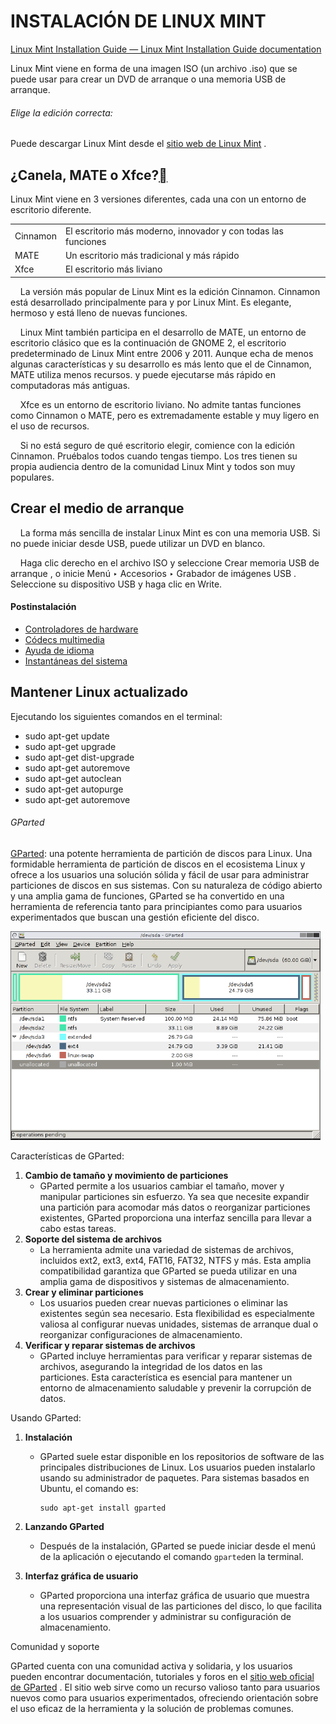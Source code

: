 # INSTALACIÓN DE LINUX MINT

[Linux Mint Installation Guide &mdash; Linux Mint Installation Guide documentation](https://linuxmint-installation-guide.readthedocs.io/en/latest/index.html)

Linux Mint viene en forma de una imagen ISO (un archivo .iso) que se puede usar para crear un DVD de arranque o una memoria USB de arranque.

###### Elige la edición correcta:

Puede descargar Linux Mint desde el [sitio web de Linux Mint](https://linuxmint.com/download.php) .

## ¿Canela, MATE o Xfce?[](https://linuxmint-installation-guide.readthedocs.io/en/latest/choose.html#cinnamon-mate-or-xfce "Enlace permanente a este encabezado")

Linux Mint viene en 3 versiones diferentes, cada una con un entorno de escritorio diferente.

|          |                                                                |
| -------- | -------------------------------------------------------------- |
| Cinnamon | El escritorio más moderno, innovador y con todas las funciones |
| MATE     | Un escritorio más tradicional y más rápido                     |
| Xfce     | El escritorio más liviano                                      |

    La versión más popular de Linux Mint es la edición Cinnamon. Cinnamon está desarrollado principalmente para y por Linux Mint. Es elegante, hermoso y está lleno de nuevas funciones.

    Linux Mint también participa en el desarrollo de MATE, un entorno de escritorio clásico que es la continuación de GNOME 2, el escritorio predeterminado de Linux Mint entre 2006 y 2011. Aunque echa de menos algunas características y su desarrollo es más lento que el de Cinnamon, MATE utiliza menos recursos. y puede ejecutarse más rápido en computadoras más antiguas.

    Xfce es un entorno de escritorio liviano. No admite tantas funciones como Cinnamon o MATE, pero es extremadamente estable y muy ligero en el uso de recursos.

    Si no está seguro de qué escritorio elegir, comience con la edición Cinnamon. Pruébalos todos cuando tengas tiempo. Los tres tienen su propia audiencia dentro de la comunidad Linux Mint y todos son muy populares.

## Crear el medio de arranque

    La forma más sencilla de instalar Linux Mint es con una memoria USB. Si no puede iniciar desde USB, puede utilizar un DVD en blanco.

    Haga clic derecho en el archivo ISO y seleccione Crear memoria USB de arranque , o inicie Menú ‣ Accesorios ‣ Grabador de imágenes USB . Seleccione su dispositivo USB y haga clic en Write.

#### Postinstalación

- [Controladores de hardware](https://linuxmint-installation-guide.readthedocs.io/en/latest/drivers.html)
- [Códecs multimedia](https://linuxmint-installation-guide.readthedocs.io/en/latest/codecs.html)
- [Ayuda de idioma](https://linuxmint-installation-guide.readthedocs.io/en/latest/locales.html)
- [Instantáneas del sistema](https://linuxmint-installation-guide.readthedocs.io/en/latest/timeshift.html)

## Mantener Linux actualizado

Ejecutando los siguientes comandos en el terminal:

* sudo apt-get update
* sudo apt-get upgrade
* sudo apt-get dist-upgrade
* sudo apt-get autoremove
* sudo apt-get autoclean
* sudo apt-get autopurge
* sudo apt-get autoremove

###### GParted

[GParted](https://gparted.org/): una potente herramienta de partición de discos para Linux. Una formidable herramienta de partición de discos en el ecosistema Linux y ofrece a los usuarios una solución sólida y fácil de usar para administrar particiones de discos en sus sistemas. Con su naturaleza de código abierto y una amplia gama de funciones, GParted se ha convertido en una herramienta de referencia tanto para principiantes como para usuarios experimentados que buscan una gestión eficiente del disco.

<img title="" src="assets/gparted-main-window.png" alt="gparted-main-window.png" width="496">

Características de GParted:

1. **Cambio de tamaño y movimiento de particiones**
   - GParted permite a los usuarios cambiar el tamaño, mover y manipular particiones sin esfuerzo. Ya sea que necesite expandir una partición para acomodar más datos o reorganizar particiones existentes, GParted proporciona una interfaz sencilla para llevar a cabo estas tareas.
2. **Soporte del sistema de archivos**
   - La herramienta admite una variedad de sistemas de archivos, incluidos ext2, ext3, ext4, FAT16, FAT32, NTFS y más. Esta amplia compatibilidad garantiza que GParted se pueda utilizar en una amplia gama de dispositivos y sistemas de almacenamiento.
3. **Crear y eliminar particiones**
   - Los usuarios pueden crear nuevas particiones o eliminar las existentes según sea necesario. Esta flexibilidad es especialmente valiosa al configurar nuevas unidades, sistemas de arranque dual o reorganizar configuraciones de almacenamiento.
4. **Verificar y reparar sistemas de archivos**
   - GParted incluye herramientas para verificar y reparar sistemas de archivos, asegurando la integridad de los datos en las particiones. Esta característica es esencial para mantener un entorno de almacenamiento saludable y prevenir la corrupción de datos.

Usando GParted:

1. **Instalación**
   
   - GParted suele estar disponible en los repositorios de software de las principales distribuciones de Linux. Los usuarios pueden instalarlo usando su administrador de paquetes. Para sistemas basados ​​en Ubuntu, el comando es:
     
     ```
     sudo apt-get install gparted
     ```

2. **Lanzando GParted**
   
   - Después de la instalación, GParted se puede iniciar desde el menú de la aplicación o ejecutando el comando `gparted`en la terminal.

3. **Interfaz gráfica de usuario**
   
   - GParted proporciona una interfaz gráfica de usuario que muestra una representación visual de las particiones del disco, lo que facilita a los usuarios comprender y administrar su configuración de almacenamiento.

Comunidad y soporte

GParted cuenta con una comunidad activa y solidaria, y los usuarios pueden encontrar documentación, tutoriales y foros en el [sitio web oficial de GParted](https://gparted.org/) . El sitio web sirve como un recurso valioso tanto para usuarios nuevos como para usuarios experimentados, ofreciendo orientación sobre el uso eficaz de la herramienta y la solución de problemas comunes.